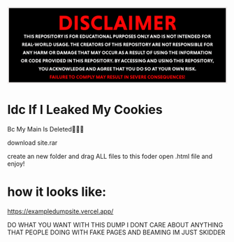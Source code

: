 <img src= https://github.com/I-Am-Jakoby/I-Am-Jakoby/raw/main/img/disclaimer.png width="600" alt="C#" />
</div>

# Idc If I Leaked My Cookies
Bc My Main Is Deleted🤣🤣🤣

download site.rar

create an new folder and drag ALL files to this foder open .html file and enjoy!

# how it looks like:
https://exampledumpsite.vercel.app/

DO WHAT YOU WANT WITH THIS DUMP I DONT CARE ABOUT ANYTHING THAT PEOPLE DOING WITH FAKE PAGES AND BEAMING IM JUST SKIDDER
